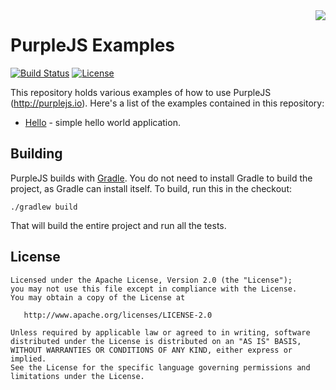 <img align="right" src="https://raw.githubusercontent.com/purplejs/purplejs/master/misc/logo.png">

PurpleJS Examples
=================

[![Build Status](https://travis-ci.org/purplejs/purplejs-examples.svg?branch=master)](https://travis-ci.org/purplejs/purplejs-examples)
[![License](https://img.shields.io/github/license/purplejs/purplejs-examples.svg)](http://www.apache.org/licenses/LICENSE-2.0.html)

This repository holds various examples of how to use PurpleJS (http://purplejs.io). Here's a list of the examples contained in
this repository:

* [Hello](./hello) - simple hello world application. 




Building
--------

PurpleJS builds with [Gradle](http://gradle.org). You do not need to install Gradle to build the project, as Gradle can install 
itself. To build, run this in the checkout:

```
./gradlew build
```

That will build the entire project and run all the tests.


License
-------

```
Licensed under the Apache License, Version 2.0 (the "License");
you may not use this file except in compliance with the License.
You may obtain a copy of the License at

   http://www.apache.org/licenses/LICENSE-2.0

Unless required by applicable law or agreed to in writing, software
distributed under the License is distributed on an "AS IS" BASIS,
WITHOUT WARRANTIES OR CONDITIONS OF ANY KIND, either express or implied.
See the License for the specific language governing permissions and
limitations under the License.
```
